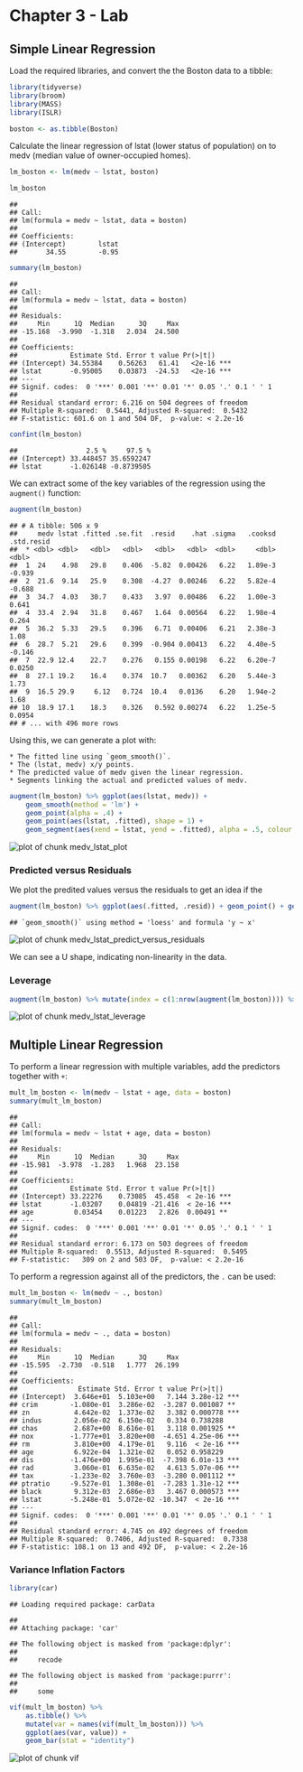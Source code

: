 # Chapter 3 - Lab

## Simple Linear Regression

Load the required libraries, and convert the the Boston data to a tibble:

```r
library(tidyverse)
library(broom)
library(MASS)
library(ISLR)

boston <- as.tibble(Boston)
```

Calculate the linear regression of lstat (lower status of population) on to medv (median value of owner-occupied homes).


```r
lm_boston <- lm(medv ~ lstat, boston)

lm_boston
```

```
## 
## Call:
## lm(formula = medv ~ lstat, data = boston)
## 
## Coefficients:
## (Intercept)        lstat  
##       34.55        -0.95
```

```r
summary(lm_boston)
```

```
## 
## Call:
## lm(formula = medv ~ lstat, data = boston)
## 
## Residuals:
##     Min      1Q  Median      3Q     Max 
## -15.168  -3.990  -1.318   2.034  24.500 
## 
## Coefficients:
##             Estimate Std. Error t value Pr(>|t|)    
## (Intercept) 34.55384    0.56263   61.41   <2e-16 ***
## lstat       -0.95005    0.03873  -24.53   <2e-16 ***
## ---
## Signif. codes:  0 '***' 0.001 '**' 0.01 '*' 0.05 '.' 0.1 ' ' 1
## 
## Residual standard error: 6.216 on 504 degrees of freedom
## Multiple R-squared:  0.5441,	Adjusted R-squared:  0.5432 
## F-statistic: 601.6 on 1 and 504 DF,  p-value: < 2.2e-16
```

```r
confint(lm_boston)
```

```
##                 2.5 %     97.5 %
## (Intercept) 33.448457 35.6592247
## lstat       -1.026148 -0.8739505
```

We can extract some of the key variables of the regression using the `augment()` function:

```r
augment(lm_boston)
```

```
## # A tibble: 506 x 9
##     medv lstat .fitted .se.fit  .resid    .hat .sigma   .cooksd .std.resid
##  * <dbl> <dbl>   <dbl>   <dbl>   <dbl>   <dbl>  <dbl>     <dbl>      <dbl>
##  1  24    4.98   29.8    0.406  -5.82  0.00426   6.22   1.89e-3    -0.939 
##  2  21.6  9.14   25.9    0.308  -4.27  0.00246   6.22   5.82e-4    -0.688 
##  3  34.7  4.03   30.7    0.433   3.97  0.00486   6.22   1.00e-3     0.641 
##  4  33.4  2.94   31.8    0.467   1.64  0.00564   6.22   1.98e-4     0.264 
##  5  36.2  5.33   29.5    0.396   6.71  0.00406   6.21   2.38e-3     1.08  
##  6  28.7  5.21   29.6    0.399  -0.904 0.00413   6.22   4.40e-5    -0.146 
##  7  22.9 12.4    22.7    0.276   0.155 0.00198   6.22   6.20e-7     0.0250
##  8  27.1 19.2    16.4    0.374  10.7   0.00362   6.20   5.44e-3     1.73  
##  9  16.5 29.9     6.12   0.724  10.4   0.0136    6.20   1.94e-2     1.68  
## 10  18.9 17.1    18.3    0.326   0.592 0.00274   6.22   1.25e-5     0.0954
## # ... with 496 more rows
```

Using this, we can generate a plot with:

    * The fitted line using `geom_smooth()`.
    * The (lstat, medv) x/y points.
    * The predicted value of medv given the linear regression.
    * Segments linking the actual and predicted values of medv.



```r
augment(lm_boston) %>% ggplot(aes(lstat, medv)) + 
    geom_smooth(method = 'lm') + 
    geom_point(alpha = .4) + 
    geom_point(aes(lstat, .fitted), shape = 1) + 
    geom_segment(aes(xend = lstat, yend = .fitted), alpha = .5, colour = 'grey')
```

![plot of chunk medv_lstat_plot](figure/medv_lstat_plot-1.png)

### Predicted versus Residuals

We plot the predited values versus the residuals to get an idea if the


```r
augment(lm_boston) %>% ggplot(aes(.fitted, .resid)) + geom_point() + geom_smooth()
```

```
## `geom_smooth()` using method = 'loess' and formula 'y ~ x'
```

![plot of chunk medv_lstat_predict_versus_residuals](figure/medv_lstat_predict_versus_residuals-1.png)

We can see a U shape, indicating non-linearity in the data.

### Leverage


```r
augment(lm_boston) %>% mutate(index = c(1:nrow(augment(lm_boston)))) %>% ggplot(aes(index, .hat)) + geom_point()
```

![plot of chunk medv_lstat_leverage](figure/medv_lstat_leverage-1.png)

## Multiple Linear Regression

To perform a linear regression with multiple variables, add the predictors together with `+`:


```r
mult_lm_boston <- lm(medv ~ lstat + age, data = boston)
summary(mult_lm_boston)
```

```
## 
## Call:
## lm(formula = medv ~ lstat + age, data = boston)
## 
## Residuals:
##     Min      1Q  Median      3Q     Max 
## -15.981  -3.978  -1.283   1.968  23.158 
## 
## Coefficients:
##             Estimate Std. Error t value Pr(>|t|)    
## (Intercept) 33.22276    0.73085  45.458  < 2e-16 ***
## lstat       -1.03207    0.04819 -21.416  < 2e-16 ***
## age          0.03454    0.01223   2.826  0.00491 ** 
## ---
## Signif. codes:  0 '***' 0.001 '**' 0.01 '*' 0.05 '.' 0.1 ' ' 1
## 
## Residual standard error: 6.173 on 503 degrees of freedom
## Multiple R-squared:  0.5513,	Adjusted R-squared:  0.5495 
## F-statistic:   309 on 2 and 503 DF,  p-value: < 2.2e-16
```

To perform a regression against all of the predictors, the `.` can be used:


```r
mult_lm_boston <- lm(medv ~ ., boston)
summary(mult_lm_boston)
```

```
## 
## Call:
## lm(formula = medv ~ ., data = boston)
## 
## Residuals:
##     Min      1Q  Median      3Q     Max 
## -15.595  -2.730  -0.518   1.777  26.199 
## 
## Coefficients:
##               Estimate Std. Error t value Pr(>|t|)    
## (Intercept)  3.646e+01  5.103e+00   7.144 3.28e-12 ***
## crim        -1.080e-01  3.286e-02  -3.287 0.001087 ** 
## zn           4.642e-02  1.373e-02   3.382 0.000778 ***
## indus        2.056e-02  6.150e-02   0.334 0.738288    
## chas         2.687e+00  8.616e-01   3.118 0.001925 ** 
## nox         -1.777e+01  3.820e+00  -4.651 4.25e-06 ***
## rm           3.810e+00  4.179e-01   9.116  < 2e-16 ***
## age          6.922e-04  1.321e-02   0.052 0.958229    
## dis         -1.476e+00  1.995e-01  -7.398 6.01e-13 ***
## rad          3.060e-01  6.635e-02   4.613 5.07e-06 ***
## tax         -1.233e-02  3.760e-03  -3.280 0.001112 ** 
## ptratio     -9.527e-01  1.308e-01  -7.283 1.31e-12 ***
## black        9.312e-03  2.686e-03   3.467 0.000573 ***
## lstat       -5.248e-01  5.072e-02 -10.347  < 2e-16 ***
## ---
## Signif. codes:  0 '***' 0.001 '**' 0.01 '*' 0.05 '.' 0.1 ' ' 1
## 
## Residual standard error: 4.745 on 492 degrees of freedom
## Multiple R-squared:  0.7406,	Adjusted R-squared:  0.7338 
## F-statistic: 108.1 on 13 and 492 DF,  p-value: < 2.2e-16
```

### Variance Inflation Factors


```r
library(car)
```

```
## Loading required package: carData
```

```
## 
## Attaching package: 'car'
```

```
## The following object is masked from 'package:dplyr':
## 
##     recode
```

```
## The following object is masked from 'package:purrr':
## 
##     some
```

```r
vif(mult_lm_boston) %>% 
    as.tibble() %>% 
    mutate(var = names(vif(mult_lm_boston))) %>% 
    ggplot(aes(var, value)) + 
    geom_bar(stat = "identity")
```

![plot of chunk vif](figure/vif-1.png)








	


